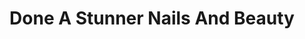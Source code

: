 ---
title: "Done A Stunner Nails And Beauty"
url: /abbotsford/done-a-stunner-nails-and-beauty/
shop: beauty
---
